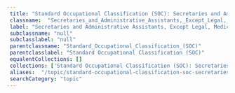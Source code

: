 ```yaml
--- 
 title: "Standard Occupational Classification (SOC): Secretaries and Administrative Assistants, Except Legal, Medical, and Executive" 
 classname:  "Secretaries_and_Administrative_Assistants,_Except_Legal,_Medical,_and_Executive" 
 label: "Secretaries and Administrative Assistants, Except Legal, Medical, and Executive" 
 subclassname: "null" 
 subclasslabel: "null" 
 parentclassname: "Standard_Occupational_Classification_(SOC)" 
 parentclasslabel: "Standard Occupational Classification (SOC)" 
 equalentCollections: [] 
 collections: ['Standard Occupational Classification (SOC): Secretaries and Administrative Assistants, Except Legal, Medical, and Executive']
 aliases:  "/topic/standard-occupational-classification-soc-secretaries-and-administrative-assistants-except-legal-medical-and-executive"  
 searchCategory: "topic" 
---
```

